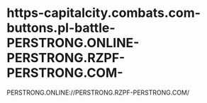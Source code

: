 # https-capitalcity.combats.com-buttons.pl-battle-PERSTRONG.ONLINE-PERSTRONG.RZPF-PERSTRONG.COM-
PERSTRONG.ONLINE://PERSTRONG.RZPF-PERSTRONG.COM/
